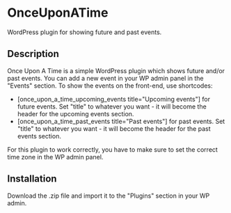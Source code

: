 # OnceUponATime
WordPress plugin for showing future and past events.

Description
------------
Once Upon A Time is a simple WordPress plugin which shows future and/or past events. You can add a new event in your WP admin panel in the "Events" section. To show the events on the front-end, use shortcodes:
* \[once_upon_a_time_upcoming_events title="Upcoming events"] for future events. Set "title" to whatever you want - it will become the header for the upcoming events section.
* \[once_upon_a_time_past_events title="Past events"] for past events. Set "title" to whatever you want - it will become the header for the past events section.

For this plugin to work correctly, you have to make sure to set the correct time zone in the WP admin panel.


Installation
------------
Download the .zip file and import it to the "Plugins" section in your WP admin.
